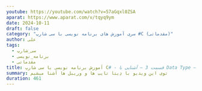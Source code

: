 ```yaml
---
youtube: https://youtube.com/watch?v=57aGqxl0ZSA
aparat: https://www.aparat.com/v/tqyq9ym
date: 2024-10-11
draft: false
category: "سری آموزش های برنامه نویسی با سی شارپ #C (مقدماتی)"
author: علی
tags:
  - سی_شارپ
  - برنامه_نویسی
  - مقدماتی
title: آموزش برنامه نویسی با سی شارپ C# - قسمت 3 – آشنایی با Data Type – Variable – و چهار عمل ریاضی
summary: توی این ویدیو با دِیتا تایپ ها و وریبل ها آشنا میشیم
duration: 461
---
```

